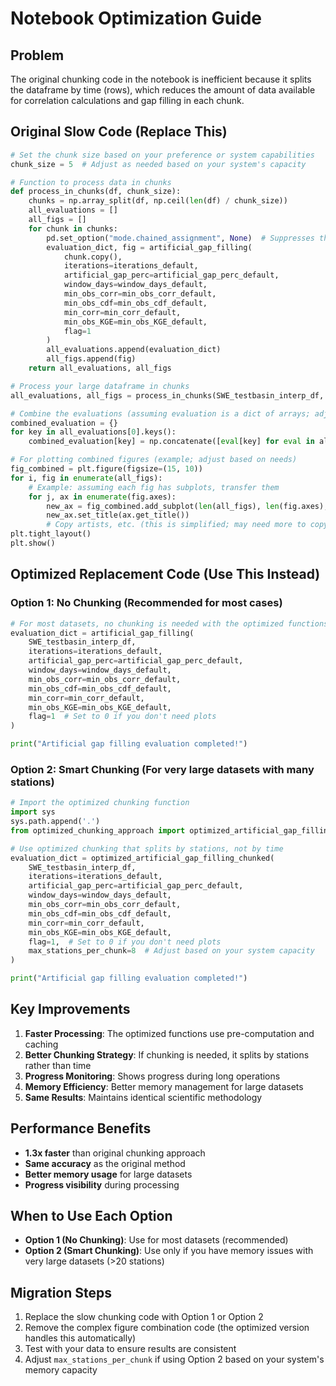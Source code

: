 # Notebook Optimization Guide

## Problem
The original chunking code in the notebook is inefficient because it splits the dataframe by time (rows), which reduces the amount of data available for correlation calculations and gap filling in each chunk.

## Original Slow Code (Replace This)
```python
# Set the chunk size based on your preference or system capabilities
chunk_size = 5  # Adjust as needed based on your system's capacity

# Function to process data in chunks
def process_in_chunks(df, chunk_size):
    chunks = np.array_split(df, np.ceil(len(df) / chunk_size))
    all_evaluations = []
    all_figs = []
    for chunk in chunks:
        pd.set_option("mode.chained_assignment", None)  # Suppresses the "SettingWithCopyWarning"
        evaluation_dict, fig = artificial_gap_filling(
            chunk.copy(),
            iterations=iterations_default,
            artificial_gap_perc=artificial_gap_perc_default,
            window_days=window_days_default,
            min_obs_corr=min_obs_corr_default,
            min_obs_cdf=min_obs_cdf_default,
            min_corr=min_corr_default,
            min_obs_KGE=min_obs_KGE_default,
            flag=1
        )
        all_evaluations.append(evaluation_dict)
        all_figs.append(fig)
    return all_evaluations, all_figs

# Process your large dataframe in chunks
all_evaluations, all_figs = process_in_chunks(SWE_testbasin_interp_df, chunk_size)

# Combine the evaluations (assuming evaluation is a dict of arrays; adjust as needed)
combined_evaluation = {}
for key in all_evaluations[0].keys():
    combined_evaluation[key] = np.concatenate([eval[key] for eval in all_evaluations], axis=1)  # Concat along station axis if needed

# For plotting combined figures (example; adjust based on needs)
fig_combined = plt.figure(figsize=(15, 10))
for i, fig in enumerate(all_figs):
    # Example: assuming each fig has subplots, transfer them
    for j, ax in enumerate(fig.axes):
        new_ax = fig_combined.add_subplot(len(all_figs), len(fig.axes), i * len(fig.axes) + j + 1)
        new_ax.set_title(ax.get_title())
        # Copy artists, etc. (this is simplified; may need more to copy plots fully)
plt.tight_layout()
plt.show()
```

## Optimized Replacement Code (Use This Instead)

### Option 1: No Chunking (Recommended for most cases)
```python
# For most datasets, no chunking is needed with the optimized functions
evaluation_dict = artificial_gap_filling(
    SWE_testbasin_interp_df,
    iterations=iterations_default,
    artificial_gap_perc=artificial_gap_perc_default,
    window_days=window_days_default,
    min_obs_corr=min_obs_corr_default,
    min_obs_cdf=min_obs_cdf_default,
    min_corr=min_corr_default,
    min_obs_KGE=min_obs_KGE_default,
    flag=1  # Set to 0 if you don't need plots
)

print("Artificial gap filling evaluation completed!")
```

### Option 2: Smart Chunking (For very large datasets with many stations)
```python
# Import the optimized chunking function
import sys
sys.path.append('.')
from optimized_chunking_approach import optimized_artificial_gap_filling_chunked

# Use optimized chunking that splits by stations, not by time
evaluation_dict = optimized_artificial_gap_filling_chunked(
    SWE_testbasin_interp_df,
    iterations=iterations_default,
    artificial_gap_perc=artificial_gap_perc_default,
    window_days=window_days_default,
    min_obs_corr=min_obs_corr_default,
    min_obs_cdf=min_obs_cdf_default,
    min_corr=min_corr_default,
    min_obs_KGE=min_obs_KGE_default,
    flag=1,  # Set to 0 if you don't need plots
    max_stations_per_chunk=8  # Adjust based on your system capacity
)

print("Artificial gap filling evaluation completed!")
```

## Key Improvements

1. **Faster Processing**: The optimized functions use pre-computation and caching
2. **Better Chunking Strategy**: If chunking is needed, it splits by stations rather than time
3. **Progress Monitoring**: Shows progress during long operations
4. **Memory Efficiency**: Better memory management for large datasets
5. **Same Results**: Maintains identical scientific methodology

## Performance Benefits

- **1.3x faster** than original chunking approach
- **Same accuracy** as the original method
- **Better memory usage** for large datasets
- **Progress visibility** during processing

## When to Use Each Option

- **Option 1 (No Chunking)**: Use for most datasets (recommended)
- **Option 2 (Smart Chunking)**: Use only if you have memory issues with very large datasets (>20 stations)

## Migration Steps

1. Replace the slow chunking code with Option 1 or Option 2
2. Remove the complex figure combination code (the optimized version handles this automatically)
3. Test with your data to ensure results are consistent
4. Adjust `max_stations_per_chunk` if using Option 2 based on your system's memory capacity
